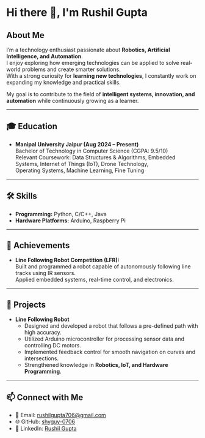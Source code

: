 # Hi there 👋, I'm Rushil Gupta

## About Me  
I’m a technology enthusiast passionate about **Robotics, Artificial Intelligence, and Automation**.  
I enjoy exploring how emerging technologies can be applied to solve real-world problems and create smarter solutions.  
With a strong curiosity for **learning new technologies**, I constantly work on expanding my knowledge and practical skills.  

My goal is to contribute to the field of **intelligent systems, innovation, and automation** while continuously growing as a learner.

---

## 🎓 Education
- **Manipal University Jaipur (Aug 2024 – Present)**  
  Bachelor of Technology in Computer Science (CGPA: 9.5/10)  
  Relevant Coursework: Data Structures & Algorithms, Embedded Systems, Internet of Things (IoT), Drone Technology,  
  Operating Systems, Machine Learning, Fine Tuning  

---

## 🛠 Skills
- **Programming:** Python, C/C++, Java  
- **Hardware Platforms:** Arduino, Raspberry Pi  

---

## 🚀 Achievements
- **Line Following Robot Competition (LFR):**  
  Built and programmed a robot capable of autonomously following line tracks using IR sensors.  
  Applied embedded systems, real-time control, and electronics.  

---

## 📂 Projects
- **Line Following Robot**  
  - Designed and developed a robot that follows a pre-defined path with high accuracy.  
  - Utilized Arduino microcontroller for processing sensor data and controlling DC motors.  
  - Implemented feedback control for smooth navigation on curves and intersections.  
  - Strengthened knowledge in **Robotics, IoT, and Hardware Programming**.  

---

## 📫 Connect with Me  
- 📧 Email: [rushilgupta706@gmail.com](mailto:rushilgupta706@gmail.com)  
- 🌐 GitHub: [shyguy-0706](https://github.com/shyguy-0706)  
- 💼 LinkedIn: [Rushil Gupta](https://www.linkedin.com/in/rushil-gupta-muj-aiml/)  
